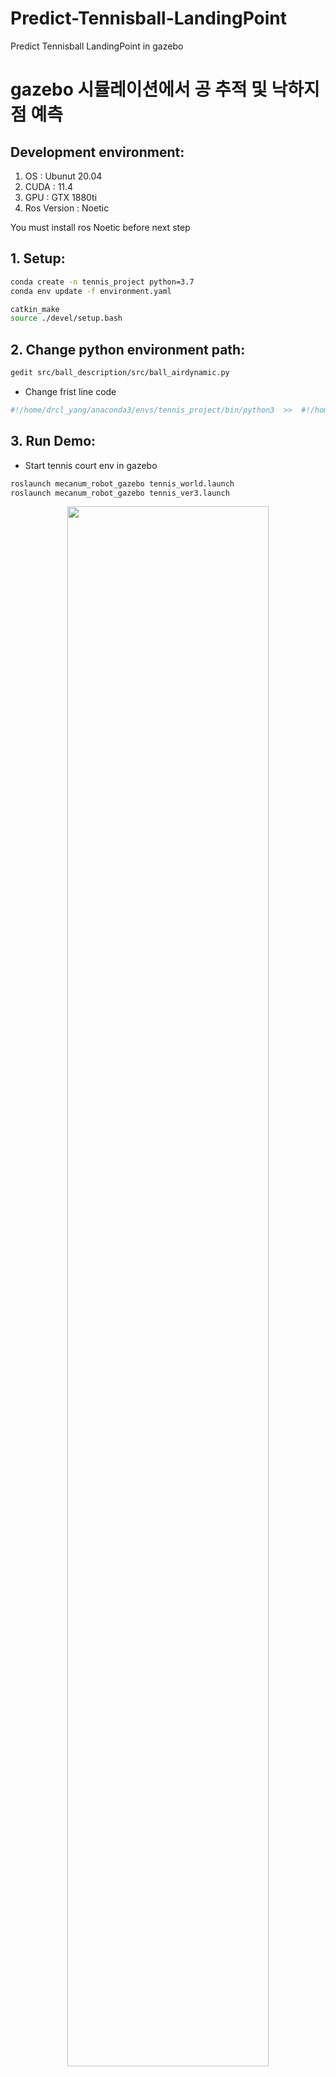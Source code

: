 # Predict-Tennisball-LandingPoint
Predict Tennisball  LandingPoint in gazebo

# gazebo 시뮬레이션에서 공 추적 및 낙하지점 예측

## Development environment:

  1. OS : Ubunut 20.04
  2. CUDA : 11.4
  3. GPU : GTX 1880ti
  4. Ros Version : Noetic

You must install ros Noetic before next step

## 1. Setup:

```bash
conda create -n tennis_project python=3.7
conda env update -f environment.yaml

catkin_make
source ./devel/setup.bash
```

## 2. Change python environment path:

```bash
gedit src/ball_description/src/ball_airdynamic.py
```
* Change frist line code  

```bash
#!/home/drcl_yang/anaconda3/envs/tennis_project/bin/python3  >>  #!/home/user_name/your_python_environment_path/ 
```

## 3. Run Demo:

* Start tennis court env in gazebo

```bash
roslaunch mecanum_robot_gazebo tennis_world.launch
roslaunch mecanum_robot_gazebo tennis_ver3.launch

```

<p align="center">
<img width="80%" src="https://user-images.githubusercontent.com/67572161/150340231-d0544252-7ce5-41a9-9792-74f94f3a1bcc.png"/>
  
</p>

* Run robot tennis match 

```bash
python src/mecanum_robot_gazebo/src/tennis_match.py --mod=0
```
<p align="center">
<img width="80%" src="https://user-images.githubusercontent.com/67572161/150342985-c95a5374-c96e-47d2-811c-0695e3465e9b.gif"/>
</p>


## 4. Camera-based ball tracking and predict ball landing point:

```bash
python src/predict_ball_pos/src/predict_ball_landing_point.py
```
<p align="center">
<img width="80%" src="https://user-images.githubusercontent.com/67572161/152483052-1c883b3b-7c0b-41f0-89ac-419f4b21a409.gif"/>
</p>


```bash
python src/mecanum_robot_gazebo/src/tennis_match.py --mod=1
```


